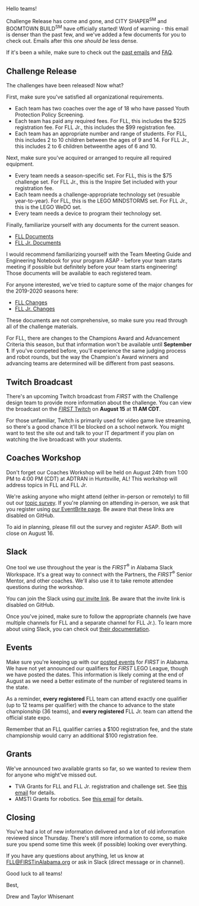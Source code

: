 Hello teams!

Challenge Release has come and gone, and CITY SHAPER<sup>SM</sup> and BOOMTOWN BUILD<sup>SM</sup> have officially started! Word of warning - this email is denser than the past few, and we've added a few documents for you to check out. Emails after this one *should be* less dense. 

If it's been a while, make sure to check out the [past emails](https://github.com/drewwhis/first-in-alabama/tree/master/2019-2020) and [FAQ](https://github.com/drewwhis/first-in-alabama/wiki/Frequently-Asked-Questions).

## Challenge Release

The challenges have been released! Now what?

First, make sure you've satisfied all organizational requirements.
- Each team has two coaches over the age of 18 who have passed Youth Protection Policy Screening.
- Each team has paid any required fees. For FLL, this includes the \$225 registration fee. For FLL Jr., this includes the \$99 registration fee.
- Each team has an appropriate number and range of students. For FLL, this includes 2 to 10 children between the ages of 9 and 14. For FLL Jr., this includes 2 to 6 children betweenthe ages of 6 and 10.

Next, make sure you've acquired or arranged to require all required equipment.
- Every team needs a season-specific set. For FLL, this is the \$75 challenge set. For FLL Jr., this is the Inspire Set included with your registration fee.
- Each team needs a challenge-appropriate technology set (resuable year-to-year). For FLL, this is the LEGO MINDSTORMS set. For FLL Jr., this is the LEGO WeDO set.
- Every team needs a device to program their technology set.

Finally, familiarize yourself with any documents for the current season.
- [FLL Documents](https://github.com/drewwhis/first-in-alabama/blob/main/2019-2020/fll/documents.md)
- [FLL Jr. Documents](https://github.com/drewwhis/first-in-alabama/blob/main/2019-2020/flljr/documents.md)

I would recommend familiarizing yourself with the Team Meeting Guide and Engineering Notebook for your program ASAP - before your team starts meeting if possible but definitely before your team starts engineering! Those documents will be available to each registered team.

For anyone interested, we've tried to capture some of the major changes for the 2019-2020 seasons here:
- [FLL Changes](https://github.com/drewwhis/first-in-alabama/blob/main/2019-2020/fll/whats-new.md)
- [FLL Jr. Changes](https://github.com/drewwhis/first-in-alabama/blob/main/2019-2020/flljr/whats-new.md)

These documents are not comprehensive, so make sure you read through all of the challenge materials.

For FLL, there are changes to the Champions Award and Advancement Criteria this season, but that information won't be available until **September 1**. If you've competed before, you'll experience the same judging process and robot rounds, but the way the Champion's Award winners and advancing teams are determined will be different from past seasons.


## Twitch Broadcast

There's an upcoming Twitch broadcast from *FIRST* with the Challenge design team to provide more information about the challenge. You can view the broadcast on the [*FIRST* Twitch](https://www.twitch.tv/firstinspires) on **August 15** at **11 AM CDT**. 

For those unfamiliar, Twitch is primarily used for video game live streaming, so there's a good chance it'll be blocked on a school network. You might want to test the site out and talk to your IT department if you plan on watching the live broadcast with your students.


## Coaches Workshop

Don't forget our Coaches Workshop will be held on August 24th from 1:00 PM to 4:00 PM (CDT) at ADTRAN in Huntsville, AL! This workshop will address topics in FLL and FLL Jr.

We're asking anyone who might attend (either in-person or remotely) to fill out our [topic survey](). If you're planning on attending in-person, we ask that you register using [our EventBrite page](). Be aware that these links are disabled on GitHub.

To aid in planning, please fill out the survey and register ASAP. Both will close on August 16.


## Slack

One tool we use throughout the year is the *FIRST*<sup>&reg;</sup> in Alabama Slack Workspace. It's a great way to connect with the Partners, the *FIRST*<sup>&reg;</sup> Senior Mentor, and other coaches. We'll also use it to take remote attendee questions during the workshop.

You can join the Slack using [our invite link](). Be aware that the invite link is disabled on GitHub.

Once you've joined, make sure to follow the appropriate channels (we have multiple channels for FLL and a separate channel for FLL Jr.). To learn more about using Slack, you can check out [their documentation](https://get.slack.help/hc/en-us/categories/360000049043).


## Events

Make sure you're keeping up with our [posted events](https://github.com/drewwhis/first-in-alabama/blob/main/2019-2020/event-dates.md) for *FIRST* in Alabama. We have not yet announced our qualifiers for *FIRST* LEGO League, though we have posted the dates. This information is likely coming at the end of August as we need a better estimate of the number of registered teams in the state.

As a reminder, **every registered** FLL team can attend exactly one qualifier (up to 12 teams per qualifier) with the chance to advance to the state championship (36 teams), and **every registered** FLL Jr. team can attend the official state expo.

Remember that an FLL qualifier carries a \$100 registration fee, and the state championship would carry an additional \$100 registration fee.


## Grants

We've announced two available grants so far, so we wanted to review them for anyone who might've missed out.
- TVA Grants for FLL and FLL Jr. registration and challenge set. See [this email](https://github.com/drewwhis/first-in-alabama/blob/main/2019-2020/email-blasts/2019-07-24.md) for details.
- AMSTI Grants for robotics. See [this email](https://github.com/drewwhis/first-in-alabama/blob/main/2019-2020/email-blasts/2019-07-21.md) for details.


## Closing

You've had a lot of new information delivered and a lot of old information reviewed since Thursday. There's still more information to come, so make sure you spend some time this week (if possible) looking over everything.

If you have any questions about anything, let us know at FLL@FIRSTinAlabama.org or ask in Slack (direct message or in channel).

Good luck to all teams!

Best,

Drew and Taylor Whisenant